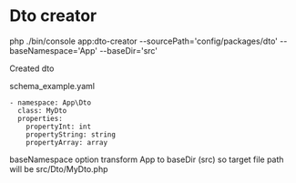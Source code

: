 Dto creator
================

php ./bin/console app:dto-creator --sourcePath='config/packages/dto' --baseNamespace='App' --baseDir='src'

Created dto 

schema_example.yaml
```
- namespace: App\Dto
  class: MyDto
  properties:
    propertyInt: int
    propertyString: string
    propertyArray: array
```

baseNamespace option transform App to baseDir (src)
so target file path will be src/Dto/MyDto.php
